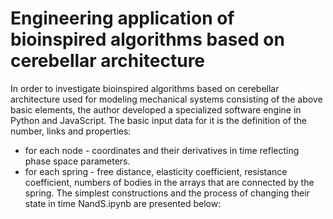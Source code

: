 # Engineering application of bioinspired algorithms based on cerebellar architecture

In order to investigate bioinspired algorithms based on cerebellar architecture used for modeling mechanical systems consisting of the above basic elements, the author developed a specialized software engine in Python and JavaScript.
The basic input data for it is the definition of the number, links and properties:
- for each node - coordinates and their derivatives in time reflecting phase space parameters.
- for each spring - free distance, elasticity coefficient, resistance coefficient, numbers of bodies in the arrays that are connected by the spring.
The simplest constructions and the process of changing their state in time NandS.ipynb are presented below:

